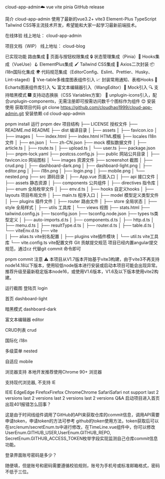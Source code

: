 cloud-app-admin☁️
vue vite pinia  GitHub release

简介
cloud-app-admin 使用了最新的vue3.2+ vite3 Element-Plus TypeScript Tailwind CSS等主流技术开发，希望能和大家一起学习最新前端技术。

在线体验
线上地址： cloud-app-admin

项目文档（WIP）
线上地址： cloud-blog

已实现功能
 路由集成 🧭
 页面与按钮权限集成 🔒
 状态管理集成（Pinia）🍍
 Hooks集成（VueUse）🪝
 ElementPlus集成 🖌️
 Tailwind CSS集成 🌹
 Axios二次封装 📦
 i18n国际化集成 🌍
 代码规范集成（EditorConfig、Eslint、Prettier、Husky、Lint-staged）📒
 Vxe-table多维度图表组件引入 📈
 封装常用通知、表格Hooks 🎺
 Echarts图表组件库引入 🪐
 富文本编辑器引入（WangEditor）📝
 Mock引入 🔍
 支持暗黑模式 🎆
 支持动态换肤（CSS Variables方案） 🌈
 unplugin-icons引入，配合unplugin-components，无需注册即可按需访问数千个图标作为组件 😊
安装使用
获取项目代码
git clone https://github.com/cloudhao1999/cloud-app-admin.git
安装依赖
cd cloud-app-admin

pnpm install
运行
pnpm dev
项目结构
├── LICENSE                   授权文件
├── README.md                 README
├── dist                      编译目录
│   ├── assets
│   ├── favicon.ico
│   ├── images
│   └── index.html
├── index.html                HTML模板
├── locales                   I18n文件
│   ├── en.json
│   └── zh-CN.json
├── mock                      模拟数据文件
│   ├── article.ts
│   ├── route.ts
│   ├── upload.ts
│   └── user.ts
├── package.json
├── pnpm-lock.yaml
├── postcss.config.js
├── public                    网站公共目录 
│   ├── favicon.ico           网站图标 
│   └── images                资源文件
├── screenshot                截图
│   ├── crud.png
│   ├── dashboard-dark.png
│   ├── dashboard-light.png
│   ├── editor.png
│   ├── i18n.png
│   ├── login.png
│   ├── mobile.png
│   └── nested.png
├── src  源码目录
│   ├── App.vue               页面入口
│   ├── api                   接口文件
│   ├── assets                静态资源
│   ├── components            公共组件
│   ├── directives            指令库
│   ├── enum                  全局枚举文件
│   ├── env.d.ts
│   ├── hooks                 自定义hooks
│   ├── layouts               项目布局文件
│   ├── main.ts               程序入口
│   ├── model                 模型定义类型文件
│   ├── plugins               插件文件
│   ├── router                路由文件
│   ├── store                 全局状态
│   ├── style                 全局样式
│   ├── utils                 工具库
│   └── views                 视图
├── stats.html
├── tailwind.config.js
├── tsconfig.json
├── tsconfig.node.json
├── types                     ts类型定义
│   ├── auto-imports.d.ts
│   ├── components.d.ts
│   ├── http.d.ts
│   ├── menu.d.ts
│   ├── resultType.d.ts
│   ├── router.d.ts
│   ├── table.d.ts
│   └── viteEnv.d.ts
├── vite															
│   ├── alias.ts              vite别名配置
│   ├── plugins               vite插件模块
│   └── util.ts               vite工具库
└── vite.config.ts            vite配置文件
Git 贡献提交规范
项目已经内置angular提交规范，通过cz 代替git commit 命令即可

pnpm commit
注意 ⚠️
本项目从V1.7版本开始基于vite3构建，由于vite3不再支持node14.18以下版本，使用较低node版本进行安装或启动本项目可能会出现异常。推荐升级至最新稳定版本node16，或使用V1.6版本，V1.6及以下版本使用vite2构建。

运行截图
登陆页
login

首页
dashboard-light

暗黑模式
dashboard-dark

富文本编辑器
editor

CRUD列表
crud

国际化
i18n

多级菜单
nested

自适应
mobile

浏览器支持
本地开发推荐使用Chrome 90+ 浏览器

支持现代浏览器, 不支持 IE

IEIE	 EdgeEdge	FirefoxFirefox	ChromeChrome	SafariSafari
not support	last 2 versions	last 2 versions	last 2 versions	last 2 versions
Q&A
启动项目进入首页出现401报错怎么回事？

这是由于时间线组件调用了GitHub的API来获取仓库的commit信息，调用API需要申请token，申请token的方法可参考 github的token使用方法，token获取后可以在src/enum/secretEnum.ts中进行修改，在TimeLine.vue组件中，你可以修改 UserEnum.GITHUB_USER,UserEnum.GITHUB_REPO, SecretEnum.GITHUB_ACCESS_TOKEN枚举字段实现监测自己仓库commit信息功能。

登录界面账号密码是多少？

随便填，但是账号和密码需要遵循校验规则，账号为手机号或标准邮箱格式，密码不低于三位。
